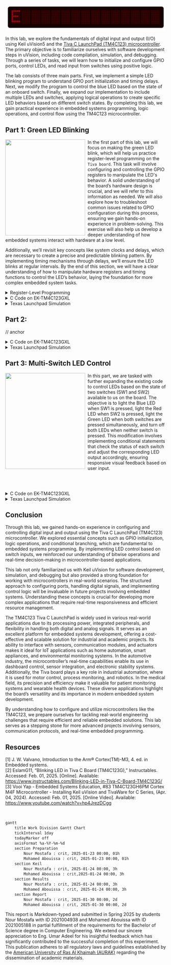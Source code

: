 <p align="center">
  <img src="Photos/header.gif"/>
</p>

In this lab, we explore the fundamentals of digital input and output (I/O) using Keil uVision5 and the [Tiva C LaunchPad (TM4C123) microcontroller](Photos/TM4C123GXL.png). The primary objective is to familiarize ourselves with software development steps in uVision, including code compilation, simulation, and debugging. Through a series of tasks, we will learn how to initialize and configure GPIO ports, control LEDs, and read input from switches using positive logic.

The lab consists of three main parts. First, we implement a simple LED blinking program to understand GPIO port initialization and timing delays. Next, we modify the program to control the blue LED based on the state of an onboard switch. Finally, we expand our implementation to include multiple LEDs and switches, applying logical operations to create specific LED behaviors based on different switch states. By completing this lab, we gain practical experience in embedded systems programming, logic operations, and control flow using the TM4C123 microcontroller.

## Part 1: Green LED Blinking 

<img src="Photos/part1.gif" width="250" height="300" align="left">
<img src="Photos/transparentpic.png" width="8" height="300" align="left">

In the first part of this lab, we will focus on making the green LED blink, which will help us practice register-level programming on the `Tiva board`. This task will involve configuring and controlling the GPIO registers to manipulate the LED's behavior. A solid understanding of the board’s hardware design is crucial, and we will refer to this information as needed. We will also explore how to troubleshoot common issues related to GPIO configuration during this process, ensuring we gain hands-on experience in problem-solving. This exercise will also help us develop a deeper understanding of how embedded systems interact with hardware at a low level.

Additionally, we’ll revisit key concepts like system clocks and delays, which are necessary to create a precise and predictable blinking pattern. By implementing timing mechanisms through delays, we’ll ensure the LED blinks at regular intervals. By the end of this section, we will have a clear understanding of how to manipulate hardware registers and timing functions to control the LED’s behavior, laying the foundation for more complex embedded system tasks.

<details>
  <summary>Register-Level Programming</summary>
<br>

This lab will be executed exclusively on `Port F` of the Tiva board. Therefore, the first step is to enable the clock for `Port F`, which is essential for accessing and configuring its registers. This can be accomplished using the following code:

```C
SYSCTL_RCGC2_R= 0x00000020;  // 0000 0000 0000 0000 0000 0000 0010 0000  This for enabling the Prot F clock
```
Next, we need to disable the analog functionality of the pins, as we will be using them in digital mode. This is achieved by clearing the eight least significant bits of the `AMSEL` register, as we only have access to these specific pins. The following code accomplishes this:

```C
GPIO_PORTF_AMSEL_R = 0x00;  // ---- ---- ---- ---- ---- ---- 0000 0000 For Disabling the analog function
```

Next, we need to clear the `PCTL` register to select the standard digital function for the pins. This ensures that the pins operate in their default digital mode. The following code accomplishes this:

```C
GPIO_PORTF_PCTL_R = 0x00000000;   // 0000 0000 0000 0000 0000 0000 0000 0000 
```

Now, we need to set the direction of the pin, determining whether it operates in input or output mode. This is done using the `DIR` register. Our goal is to control the green LED, which is connected to `Port F`, Pin 3. To configure this pin as an output, we must set the fourth bit of the `DIR` register to 1 (where 1 represents output mode). This can be achieved by modifying only the least significant 8 bits using the following code:

```C
GPIO_PORTF_DIR_R = 0x08;  // ---- ---- ---- ---- ---- ---- 0000 1000  We just set pin 3 (Green LED) to be in the OUTPUT mode
```

Since we are not using the Alternate Function Select `(AFSEL)` register, we need to clear it entirely to ensure the pins operate in their default digital mode. This can be done using the following code:

```C
GPIO_PORTF_AFSEL_R = 0x00;  // ---- ---- ---- ---- ---- ---- 0000 0000  No alternate function 
```

The final step is to enable the pin by setting it as a digital I/O. This is done by writing 1 to the corresponding bit in the `DEN` (Digital Enable) register, allowing the pin to function as a digital output. The following code accomplishes this:

```C
GPIO_PORTF_DEN_R = 0x08;  // ---- ---- ---- ---- ---- ---- 0000 1000  Enable digital pins PF3 
```

At the end, we can consolidate all the code for registering and set it up to blink the green LED through a function. This way, we can simply call the function whenever needed.

```C
void PortF_Init(void){ 
  SYSCTL_RCGC2_R= 0x00000020;       // 0000 0000 0000 0000 0000 0000 0010 0000  This for enabling the Prot F clock
  GPIO_PORTF_AMSEL_R = 0x00;        // ---- ---- ---- ---- ---- ---- 0000 0000 For Disabling the analog function 
  GPIO_PORTF_PCTL_R = 0x00000000;   // 0000 0000 0000 0000 0000 0000 0000 0000  
  GPIO_PORTF_DIR_R = 0x08;          // ---- ---- ---- ---- ---- ---- 0000 1000  We just set pin 3 (Green LED) to be in the OUTPUT mode   
  GPIO_PORTF_AFSEL_R = 0x00;        // ---- ---- ---- ---- ---- ---- 0000 0000  No alternate function      
  GPIO_PORTF_DEN_R = 0x08;          // ---- ---- ---- ---- ---- ---- 0000 1000  Enable digital pins PF3    
}
```

</details>

<details>
  <summary>C Code on EK-TM4C123GXL</summary>
<br>

```C
// The libraries that we need
#include <stdint.h>
#include "tm4c123gh6pm.h"

#define GPIO_PORTF_DATA_R       (*((volatile unsigned long *)0x400253FC))
#define GPIO_PORTF_DIR_R        (*((volatile unsigned long *)0x40025400))
#define GPIO_PORTF_AFSEL_R      (*((volatile unsigned long *)0x40025420))
#define GPIO_PORTF_DEN_R        (*((volatile unsigned long *)0x4002551C))
#define GPIO_PORTF_AMSEL_R      (*((volatile unsigned long *)0x40025528))
#define GPIO_PORTF_PCTL_R       (*((volatile unsigned long *)0x4002552C))
#define SYSCTL_RCGCGPIO_R       (*((volatile unsigned long *)0x400FE608))
#define SYSCTL_PRGPIO_R         (*((volatile unsigned long *)0x400FEA08))
#define SYSCTL_RCGC2_GPIOF      0x00000020  // port F Clock Gating Control
#define SYSCTL_RCGC2_R          (*((volatile unsigned long *)0x400FE108))
	
//Function Prototypes

void PortF_Init(void);		
void Delay(void);

int main(void){    
  PortF_Init();    			// Call initialization of Port F
 
  while(1){
		
      GPIO_PORTF_DATA_R = 0x08;          // ---- ---- ---- ---- ---- ---- 0000 1000 For That mean we writing the value 1 on Pin PF3 (Green LED on)                                 
      Delay();				 // wait 0.1 sec (Read the Clock part on the introduction)
      GPIO_PORTF_DATA_R = 0x00;    	 // ---- ---- ---- ---- ---- ---- 0000 0000 For That mean we writing the value 0 on Pin PF3 (Green LED off)   
      Delay();                     	// wait 0.1 sec (Read the Clock part on the introduction)
  }
}

// The function to initialize port F pins for input and output
void PortF_Init(void){ 
  SYSCTL_RCGC2_R= 0x00000020;       // 0000 0000 0000 0000 0000 0000 0010 0000  This for enabling the Prot F clock
  GPIO_PORTF_AMSEL_R = 0x00;        // ---- ---- ---- ---- ---- ---- 0000 0000 For Disabling the analog function 
  GPIO_PORTF_PCTL_R = 0x00000000;   // 0000 0000 0000 0000 0000 0000 0000 0000  
  GPIO_PORTF_DIR_R = 0x08;          // ---- ---- ---- ---- ---- ---- 0000 1000  We just set pin 3 (Green LED) to be in the OUTPUT mode   
  GPIO_PORTF_AFSEL_R = 0x00;        // ---- ---- ---- ---- ---- ---- 0000 0000  No alternate function      
  GPIO_PORTF_DEN_R = 0x08;          // ---- ---- ---- ---- ---- ---- 0000 1000  Enable digital pins PF3    
}
// The delay Fucntion
void Delay(void){

unsigned long  time;  // Variable called time
  time = 1600000;  // 0.1 sec  (Read the Clock part on the introduction)
  while(time!=0){  // When the time go to Zero it will exit the function
    time--;
  }
}
```
</details>


<details>
  <summary>Texas Launchpad Simulation</summary>
	
<br>

<p align="center">
  <img src="Photos/Part1(Off).png" style="width: 49%; height: 300px;" title="Green LED is Off" /> <img src="Photos/Part1(On).png" style="width: 49%; height: 300px;" title="Green LED is On" />
</p>

In this part of the lab, we run our Texas Launchpad simulation to verify that our code is working correctly before deploying it on the Tiva microcontroller. As shown in the left picture, the green LED is initially off. After a delay of `0.1 seconds`, as seen in the right picture, the LED turns on. This demonstrates the intended behavior and serves as the purpose of this section ensuring that our code produces the desired output before testing it on the actual hardware.
	
</details>

## Part 2:

// anchor

<details>
<summary>C Code on EK-TM4C123GXL</summary>
<br>

``` C


```



// anchor
</details>

<details>
  <summary>Texas Launchpad Simulation</summary>
	<br>


// anchor

</details>

## Part 3: Multi-Switch LED Control

<img src="Photos/part3.gif" width="250" height="300" align="left">
<img src="Photos/transparentpic.png" width="8" height="300" align="left">

In this part, we are tasked with further expanding the existing code to control LEDs based on the state of two switches (SW1 and SW2) available to us on the board. The objective is to light the Blue LED when SW1 is pressed, light the Red LED when SW2 is pressed, light the Green LED when both switches are pressed simultaneously, and turn off both LEDs when neither switch is pressed. This modification involves implementing conditional statements that check the status of each switch and adjust the corresponding LED output accordingly, ensuring responsive visual feedback based on user input.

<br clear="left"><br>

<details>
<summary>C Code on EK-TM4C123GXL</summary>
<br>

``` C


```

// anchor change with our gif or place on the left



// anchor
</details>

<details>
  <summary>Texas Launchpad Simulation</summary>
	<br>


// anchor

<br>


</details>

## Conclusion

Through this lab, we gained hands-on experience in configuring and controlling digital input and output using the Tiva C LaunchPad (TM4C123) microcontroller. We explored essential concepts such as GPIO initialization, logic operations, and conditional branching, which are fundamental to embedded systems programming. By implementing LED control based on switch inputs, we reinforced our understanding of bitwise operations and real-time decision-making in microcontroller-based applications. <br>

This lab not only familiarized us with Keil uVision for software development, simulation, and debugging but also provided a strong foundation for working with microcontrollers in real-world scenarios. The structured approach to configuring ports, handling digital signals, and implementing control logic will be invaluable in future projects involving embedded systems. Understanding these concepts is crucial for developing more complex applications that require real-time responsiveness and efficient resource management. <br>

The TM4C123 Tiva C LaunchPad is widely used in various real-world applications due to its processing power, integrated peripherals, and flexibility in handling both digital and analog signals. It serves as an excellent platform for embedded systems development, offering a cost-effective and scalable solution for industrial and academic projects. Its ability to interface with sensors, communication modules, and actuators makes it ideal for IoT applications such as home automation, smart appliances, and environmental monitoring systems. In the automotive industry, the microcontroller’s real-time capabilities enable its use in dashboard control, sensor integration, and electronic stability systems. Additionally, the Tiva board plays a key role in industrial automation, where it is used for motor control, process monitoring, and robotics. In the medical field, its precision and efficiency make it valuable for patient monitoring systems and wearable health devices. These diverse applications highlight the board’s versatility and its importance in modern embedded system development. <br>

By understanding how to configure and utilize microcontrollers like the TM4C123, we prepare ourselves for tackling real-world engineering challenges that require efficient and reliable embedded solutions. This lab serves as a stepping stone for more advanced projects involving sensors, communication protocols, and real-time embedded programming.

## Resources

[1] J. W. Valvano, Introduction to the Arm® Cortex(TM)-M3, 4. ed. in Embedded systems.  
[2] EslamG11, “Blinking LED in Tiva C Board (TM4C123G),” Instructables. Accessed: Feb. 01, 2025. [Online]. Available: <br> https://www.instructables.com/Blinking-LED-in-Tiva-C-Board-TM4C123G/  
[3] Vooi Yap - Embedded Systems Education, #83 TM4C123GH6PM Cortex M4F Microcontroller - Installing Keil uVision and TivaWare for C Series, (Apr. 04, 2024). Accessed: Feb. 01, 2025. [Online Video]. Available: <br> https://www.youtube.com/watch?v=hp4JrezDCgg


<br>

```mermaid
gantt
    title Work Division Gantt Chart
    tickInterval 1day
    todayMarker off
    axisFormat %a-%Y-%m-%d
    section Preparation         
        Nour Mostafa : crit, 2025-01-23 00:00, 01h
        Mohamed Abouissa : crit, 2025-01-23 00:00, 01h
    section Keil         
        Nour Mostafa : crit, 2025-01-24 00:00, 3h
        Mohamed Abouissa : crit,2025-01-24 00:00, 3h
    section Results       
        Nour Mostafa : crit, 2025-01-24 00:00, 3h
        Mohamed Abouissa : crit, 2025-01-24 00:00, 3h
    section Report
        Nour Mostafa : crit, 2025-01-30 00:00, 2d
        Mohamed Abouissa : crit, 2025-01-30 00:00, 2d
```

This report is Markdown-typed and submitted in Spring 2025 by students Nour Mostafa with ID 2021004938 and Mohamed Abouissa with ID 2021005188 in partial fulfillment of the requirements for the Bachelor of Science degree in Computer Engineering. We extend our sincere appreciation to Eng. Umar Adeel for his insightful feedback which has significantly contributed to the successful completion of this experiment. This publication adheres to all regulatory laws and guidelines established by the [American University of Ras Al Khaimah (AURAK)](https://aurak.ac.ae/) regarding the dissemination of academic materials.
